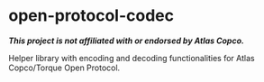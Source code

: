 # open-protocol-codec

**_This project is not affiliated with or endorsed by Atlas Copco._**

Helper library with encoding and decoding functionalities for Atlas Copco/Torque Open Protocol.
